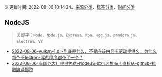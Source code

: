 :alarm_clock: 更新时间: 2022-08-06 10:14:24。[来源分类](../README.md)、[标签分类](../TAGS.md)、[时间分类](../TIMELINE.md)

## NodeJS


> 关键字：`Node`、`Node.js`、`Express`、`Koa`、`egg.js`、`pandora.js`、`Electron`、`V8`



- [2022-08-06-vulkan-1.dll-到底是什么，不是应该由显卡驱动提供么，为什么每个-Electron-写的程序都带了一个？](https://www.v2ex.com/t/871116) 
- [2022-08-06-有国外大厂提供免费-NodeJS-运行环境吗？直接从-github-拉取编译那种](https://www.v2ex.com/t/871085) 